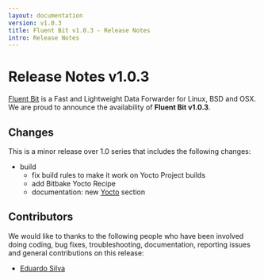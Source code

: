 ```yaml
---
layout: documentation
version: v1.0.3
title: Fluent Bit v1.0.3 - Release Notes
intro: Release Notes
---
```


# Release Notes v1.0.3

[Fluent Bit](http://fluentbit.io) is a Fast and Lightweight Data Forwarder for Linux, BSD and OSX. We are proud to announce the availability of __Fluent Bit v1.0.3__.

## Changes

This is a minor release over 1.0 series that includes the following changes:

 - build
   - fix build rules to make it work on Yocto Project builds
   - add Bitbake Yocto Recipe
   - documentation: new [Yocto](https://docs.fluentbit.io/manual/installation/yocto) section

## Contributors

We would like to thanks to the following people who have been involved doing coding, bug fixes, troubleshooting, documentation, reporting issues and general contributions on this release:

- [Eduardo Silva](https://github.com/edsiper)

